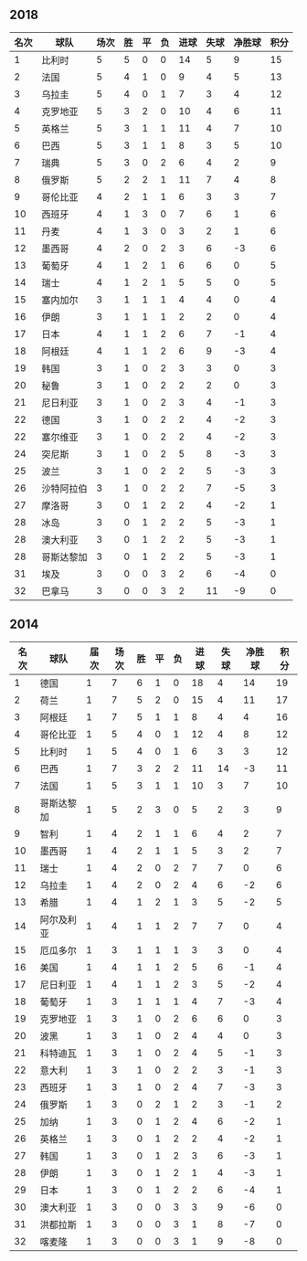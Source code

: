 ## 2018

|名次|球队|场次|胜|平|负|进球|失球|净胜球|积分|
|---|---|---|---|---|---|---|---|---|---|
|1|比利时|5|5|0|0|14|5|9|15|
|2|法国|5|4|1|0|9|4|5|13|
|3|乌拉圭|5|4|0|1|7|3|4|12|
|4|克罗地亚|5|3|2|0|10|4|6|11|
|5|英格兰|5|3|1|1|11|4|7|10|
|6|巴西|5|3|1|1|8|3|5|10|
|7|瑞典|5|3|0|2|6|4|2|9|
|8|俄罗斯|5|2|2|1|11|7|4|8|
|9|哥伦比亚|4|2|1|1|6|3|3|7|
|10|西班牙|4|1|3|0|7|6|1|6|
|11|丹麦|4|1|3|0|3|2|1|6|
|12|墨西哥|4|2|0|2|3|6|-3|6|
|13|葡萄牙|4|1|2|1|6|6|0|5|
|14|瑞士|4|1|2|1|5|5|0|5|
|15|塞内加尔|3|1|1|1|4|4|0|4|
|16|伊朗|3|1|1|1|2|2|0|4|
|17|日本|4|1|1|2|6|7|-1|4|
|18|阿根廷|4|1|1|2|6|9|-3|4|
|19|韩国|3|1|0|2|3|3|0|3|
|20|秘鲁|3|1|0|2|2|2|0|3|
|21|尼日利亚|3|1|0|2|3|4|-1|3|
|22|德国|3|1|0|2|2|4|-2|3|
|22|塞尔维亚|3|1|0|2|2|4|-2|3|
|24|突尼斯|3|1|0|2|5|8|-3|3|
|25|波兰|3|1|0|2|2|5|-3|3|
|26|沙特阿拉伯|3|1|0|2|2|7|-5|3|
|27|摩洛哥|3|0|1|2|2|4|-2|1|
|28|冰岛|3|0|1|2|2|5|-3|1|
|28|澳大利亚|3|0|1|2|2|5|-3|1|
|28|哥斯达黎加|3|0|1|2|2|5|-3|1|
|31|埃及|3|0|0|3|2|6|-4|0|
|32|巴拿马|3|0|0|3|2|11|-9|0|

## 2014

|名次|球队|届次|场次|胜|平|负|进球|失球|净胜球|积分|
|---|---|---|---|---|---|---|---|---|---|---|
|1|德国|1|7|6|1|0|18|4|14|19|
|2|荷兰|1|7|5|2|0|15|4|11|17|
|3|阿根廷|1|7|5|1|1|8|4|4|16|
|4|哥伦比亚|1|5|4|0|1|12|4|8|12|
|5|比利时|1|5|4|0|1|6|3|3|12|
|6|巴西|1|7|3|2|2|11|14|-3|11|
|7|法国|1|5|3|1|1|10|3|7|10|
|8|哥斯达黎加|1|5|2|3|0|5|2|3|9|
|9|智利|1|4|2|1|1|6|4|2|7|
|10|墨西哥|1|4|2|1|1|5|3|2|7|
|11|瑞士|1|4|2|0|2|7|7|0|6|
|12|乌拉圭|1|4|2|0|2|4|6|-2|6|
|13|希腊|1|4|1|2|1|3|5|-2|5|
|14|阿尔及利亚|1|4|1|1|2|7|7|0|4|
|15|厄瓜多尔|1|3|1|1|1|3|3|0|4|
|16|美国|1|4|1|1|2|5|6|-1|4|
|17|尼日利亚|1|4|1|1|2|3|5|-2|4|
|18|葡萄牙|1|3|1|1|1|4|7|-3|4|
|19|克罗地亚|1|3|1|0|2|6|6|0|3|
|20|波黑|1|3|1|0|2|4|4|0|3|
|21|科特迪瓦|1|3|1|0|2|4|5|-1|3|
|22|意大利|1|3|1|0|2|2|3|-1|3|
|23|西班牙|1|3|1|0|2|4|7|-3|3|
|24|俄罗斯|1|3|0|2|1|2|3|-1|2|
|25|加纳|1|3|0|1|2|4|6|-2|1|
|26|英格兰|1|3|0|1|2|2|4|-2|1|
|27|韩国|1|3|0|1|2|3|6|-3|1|
|28|伊朗|1|3|0|1|2|1|4|-3|1|
|29|日本|1|3|0|1|2|2|6|-4|1|
|30|澳大利亚|1|3|0|0|3|3|9|-6|0|
|31|洪都拉斯|1|3|0|0|3|1|8|-7|0|
|32|喀麦隆|1|3|0|0|3|1|9|-8|0|

